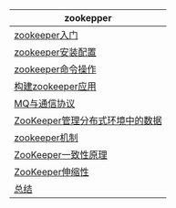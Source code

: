 |zookepper|
|---| 
|[zookeeper入门](zookeeper入门.md)|
|[zookeeper安装配置](zookeeper安装配置.md)|
|[zookeeper命令操作](zookeeper命令.md)|
|[构建zookeeper应用](zookeeper应用.md)|
|[MQ与通信协议](MQ与各种协议)|
|[ZooKeeper管理分布式环境中的数据](ZooKeeper管理分布式环境中的数据.md)|
|[zookeeper机制](zookeeper机制.md)|
|[ZooKeeper一致性原理](ZooKeeper一致性原理.md)|
|[ZooKeeper伸缩性](ZooKeeper伸缩性.md)|
|[总结](总结.md)|
